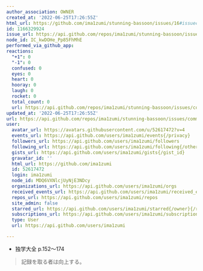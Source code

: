 ```yaml
---
author_association: OWNER
created_at: '2022-06-25T17:26:55Z'
html_url: https://github.com/ima1zumi/stunning-bassoon/issues/16#issuecomment-1166329924
id: 1166329924
issue_url: https://api.github.com/repos/ima1zumi/stunning-bassoon/issues/16
node_id: IC_kwDOHe_Pp85FhMhE
performed_via_github_app: 
reactions:
  "+1": 0
  "-1": 0
  confused: 0
  eyes: 0
  heart: 0
  hooray: 0
  laugh: 0
  rocket: 0
  total_count: 0
  url: https://api.github.com/repos/ima1zumi/stunning-bassoon/issues/comments/1166329924/reactions
updated_at: '2022-06-25T17:26:55Z'
url: https://api.github.com/repos/ima1zumi/stunning-bassoon/issues/comments/1166329924
user:
  avatar_url: https://avatars.githubusercontent.com/u/52617472?v=4
  events_url: https://api.github.com/users/ima1zumi/events{/privacy}
  followers_url: https://api.github.com/users/ima1zumi/followers
  following_url: https://api.github.com/users/ima1zumi/following{/other_user}
  gists_url: https://api.github.com/users/ima1zumi/gists{/gist_id}
  gravatar_id: ''
  html_url: https://github.com/ima1zumi
  id: 52617472
  login: ima1zumi
  node_id: MDQ6VXNlcjUyNjE3NDcy
  organizations_url: https://api.github.com/users/ima1zumi/orgs
  received_events_url: https://api.github.com/users/ima1zumi/received_events
  repos_url: https://api.github.com/users/ima1zumi/repos
  site_admin: false
  starred_url: https://api.github.com/users/ima1zumi/starred{/owner}{/repo}
  subscriptions_url: https://api.github.com/users/ima1zumi/subscriptions
  type: User
  url: https://api.github.com/users/ima1zumi

---
```

- 独学大全 p.152〜174

> 記録を取る者は向上する。